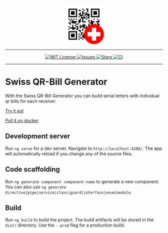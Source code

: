<div align="center">
  <img alt="QR-Bill Generator" src="https://raw.githubusercontent.com/lucbu01/qr-bill-generator/master/src/assets/icons/icon-128x128.png">
</div>

---
<div align="center">
  <a href="https://github.com/lucbu01/qr-bill-generator/blob/main/LICENSE">
    <img alt="MIT License" src="https://img.shields.io/badge/licence-MIT-brightgreen">
  </a>
  <a href="https://github.com/lucbu01/qr-bill-generator/issues">
    <img alt="Issues" src="https://img.shields.io/github/issues-raw/lucbu01/qr-bill-generator?style=flat-square">
  </a>
  <a href="https://github.com/lucbu01/qr-bill-generator/stargazers">
    <img alt="Stars" src="https://img.shields.io/github/stars/lucbu01/qr-bill-generator?color=brightgreen&style=flat-square">
  </a>
  <a href="https://github.com/lucbu01/qr-bill-generator/actions?query=workflow%3ACI">
    <img alt="CI" src="https://img.shields.io/github/workflow/status/lucbu01/qr-bill-generator/build?style=flat-square">
  </a>
</div>

---

# Swiss QR-Bill Generator

With the Swiss QR-Bill Generator you can build serial letters with individual qr bills for each receiver.


[Try it out](https://qr.lucbu.ch)

[Pull it on docker](https://hub.docker.com/r/lucbu01/qr-bill-generator)

## Development server

Run `ng serve` for a dev server. Navigate to `http://localhost:4200/`. The app will automatically reload if you change any of the source files.

## Code scaffolding

Run `ng generate component component-name` to generate a new component. You can also use `ng generate directive|pipe|service|class|guard|interface|enum|module`.

## Build

Run `ng build` to build the project. The build artifacts will be stored in the `dist/` directory. Use the `--prod` flag for a production build.
